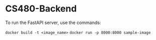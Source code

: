 # CS480-Backend
To run the FastAPI server, use the commands:

```docker build -t <image_name>```
```docker run -p 8000:8000 sample-image```

